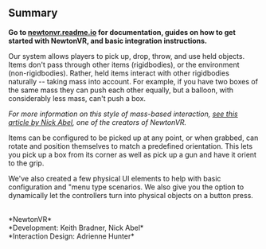 ## Summary

**Go to [newtonvr.readme.io](http://newtovr.readme.io) for documentation, guides on how to get started with NewtonVR, and basic integration instructions.**

Our system allows players to pick up, drop, throw, and use held objects. Items don't pass through other items (rigidbodies), or the environment (non-rigidbodies). Rather, held items interact with other rigidbodies naturally -- taking mass into account. For example, if you have two boxes of the same mass they can push each other equally, but a balloon, with considerably less mass, can't push a box.

*For more information on this style of mass-based interaction, [see this article by Nick Abel](http://www.vrinflux.com/newton-vr-physics-based-interaction-on-the-vive/), one of the creators of NewtonVR.*
<img class='gfyitem' data-id='DistantPitifulAfricanhornbill' />

Items can be configured to be picked up at any point, or when grabbed, can rotate and position themselves to match a predefined orientation. This lets you pick up a box from its corner as well as pick up a gun and have it orient to the grip.
<img class='gfyitem' data-id='ImpureTautBergerpicard' />

We've also created a few physical UI elements to help with basic configuration and "menu type scenarios. We also give you the option to dynamically let the controllers turn into physical objects on a button press.
<img class='gfyitem' data-id='PointlessImperturbableBorzoi' />

<br>
*NewtonVR*<br>*Development: Keith Bradner, Nick Abel*<br>*Interaction Design: Adrienne Hunter*
